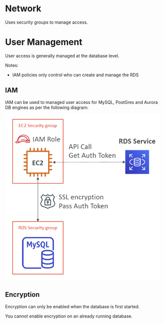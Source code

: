 # Network 

Uses security groups to manage access.

# User Management

User access is generally managed at the database level.

Notes:
- IAM policies only control who can create and manage the RDS

## IAM

IAM can be used to managed user access for MySQL, PostGres and Aurora DB engines as per the following diagram:

![](./../../../../img/rds_iam_user_management.png)

## Encryption

Encryption can only be enabled when the database is first started.

You cannot enable encryption on an already running database.
